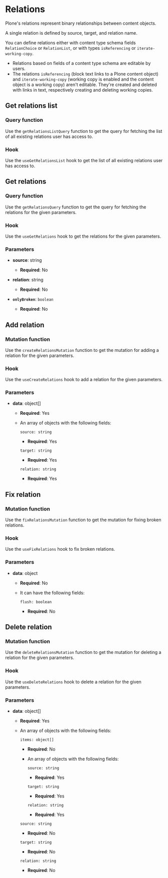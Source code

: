 # Relations

Plone's relations represent binary relationships between content objects.

A single relation is defined by source, target, and relation name.

You can define relations either with content type schema fields `RelationChoice` or `RelationList`, or with types `isReferencing` or `iterate-working-copy`.

- Relations based on fields of a content type schema are editable by users.
- The relations `isReferencing` (block text links to a Plone content object) and `iterate-working-copy` (working copy is enabled and the content object is a working copy) aren't editable.
  They're created and deleted with links in text, respectively creating and deleting working copies.

## Get relations list

### Query function

Use the `getRelationsListQuery` function to get the query for fetching the list of all existing relations user has access to.

### Hook

Use the `useGetRelationsList` hook to get the list of all existing relations user has access to.

## Get relations

### Query function

Use the `getRelationsQuery` function to get the query for fetching the relations for the given parameters.

### Hook

Use the `useGetRelations` hook to get the relations for the given parameters.

### Parameters

- **source**: string

  - **Required**: No

- **relation**: string

  - **Required**: No

- **`onlyBroken`**: `boolean`

  - **Required**: No

## Add relation

### Mutation function

Use the `createRelationsMutation` function to get the mutation for adding a relation for the given parameters.

### Hook

Use the `useCreateRelations` hook to add a relation for the given parameters.

### Parameters

- **data**: object[]

  - **Required**: Yes
  - An array of objects with the following fields:

    `source: string`

    - **Required**: Yes

    `target: string`

    - **Required**: Yes

    `relation: string`

    - **Required**: Yes

## Fix relation

### Mutation function

Use the `fixRelationsMutation` function to get the mutation for fixing broken relations.

### Hook

Use the `useFixRelations` hook to fix broken relations.

### Parameters

- **data**: object

  - **Required**: No
  - It can have the following fields:

    `flush: boolean`

    - **Required**: No

## Delete relation

### Mutation function

Use the `deleteRelationsMutation` function to get the mutation for deleting a relation for the given parameters.

### Hook

Use the `useDeleteRelations` hook to delete a relation for the given parameters.

### Parameters

- **data**: object[]

  - **Required**: Yes
  - An array of objects with the following fields:

    `items: object[]`

    - **Required**: No
    - An array of objects with the following fields:

      `source: string`

      - **Required**: Yes

      `target: string`

      - **Required**: Yes

      `relation: string`

      - **Required**: Yes

    `source: string`

    - **Required**: No

    `target: string`

    - **Required**: No

    `relation: string`

    - **Required**: No

